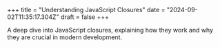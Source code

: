 +++
title = "Understanding JavaScript Closures"
date = "2024-09-02T11:35:17.304Z"
draft = false
+++

  A deep dive into JavaScript closures, explaining how they work and why they are crucial in modern development.
        